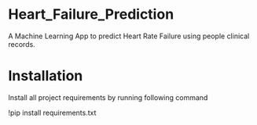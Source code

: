 # Heart_Failure_Prediction
A Machine Learning App to predict Heart Rate Failure using people clinical records.

# Installation
Install all project requirements by running following command

!pip install requirements.txt

